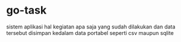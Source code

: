 # go-task
sistem aplikasi hal kegiatan apa saja yang sudah dilakukan dan data tersebut disimpan kedalam data portabel seperti csv maupun sqlite
